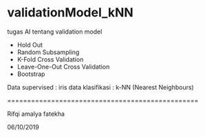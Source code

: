 # validationModel_kNN

tugas AI tentang validation model
- Hold Out
- Random Subsampling
- K-Fold Cross Validation
- Leave-One-Out Cross Validation
- Bootstrap

Data supervised : iris data
klasifikasi     : k-NN (Nearest Neighbours)



================================================<br>

Rifqi amalya fatekha<br>

06/10/2019
